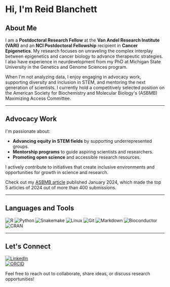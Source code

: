 # Hi, I'm Reid Blanchett

## About Me

I am a **Postdoctoral Research Fellow** at the **Van Andel Research Institute (VARI)** and an **NCI Postdoctoral Fellowship** recipient in **Cancer Epigenetics**. My research focuses on unraveling the complex interplay between epigenetics and cancer biology to advance therapeutic strategies. I also have experience in neurdevelopment from my PhD at Michigan State University in the Genetics and Genome Sciences program. 

When I'm not analyzing data, I enjoy engaging in advocacy work, supporting diversity and inclusion in STEM, and mentoring the next generation of scientists. I currently hold a competitively selected position on the American Society for Biochemistry and Molecular Biology's (ASBMB) Maximizing Access Committee. 

---

## Advocacy Work

I'm passionate about:
- **Advancing equity in STEM fields** by supporting underrepresented groups.
- **Mentorship programs** to guide aspiring scientists and researchers.
- **Promoting open science** and accessible research resources.

I actively contribute to initiatives that create inclusive environments and opportunities for growth in science and research.

Check out my [ASBMB article](https://www.asbmb.org/asbmb-today/opinions/012424/mental-illness-after-a-ph-d?_zs=1l0go&_zl=evHC3) published January 2024, which made the top 5 articles of 2024 out of more than 400 submissions. 

---

## Languages and Tools

![R](https://img.shields.io/badge/R-276DC3?style=for-the-badge&logo=R&logoColor=white)
![Python](https://img.shields.io/badge/Python-3776AB?style=for-the-badge&logo=python&logoColor=white)
![Snakemake](https://img.shields.io/badge/Snakemake-1E8CBE?style=for-the-badge&logo=snakemake&logoColor=white)
![Linux](https://img.shields.io/badge/Linux-FCC624?style=for-the-badge&logo=linux&logoColor=black)
![Git](https://img.shields.io/badge/Git-F05032?style=for-the-badge&logo=git&logoColor=white)
![Markdown](https://img.shields.io/badge/Markdown-000000?style=for-the-badge&logo=markdown&logoColor=white)
![Bioconductor](https://img.shields.io/badge/Bioconductor-03A9F4?style=for-the-badge&logo=bioconductor&logoColor=white)
![CRAN](https://img.shields.io/badge/CRAN-276DC3?style=for-the-badge&logo=R&logoColor=white)

---

## Let's Connect

[![LinkedIn](https://img.shields.io/badge/LinkedIn-0A66C2?style=for-the-badge&logo=linkedin&logoColor=white)](www.linkedin.com/in/reid-blanchett-phd-419aaa5a)  
[![ORCID](https://img.shields.io/badge/ORCID-A6CE39?style=for-the-badge&logo=orcid&logoColor=white)](https://orcid.org/0000-0003-4082-7603)

Feel free to reach out to collaborate, share ideas, or discuss research opportunities!
